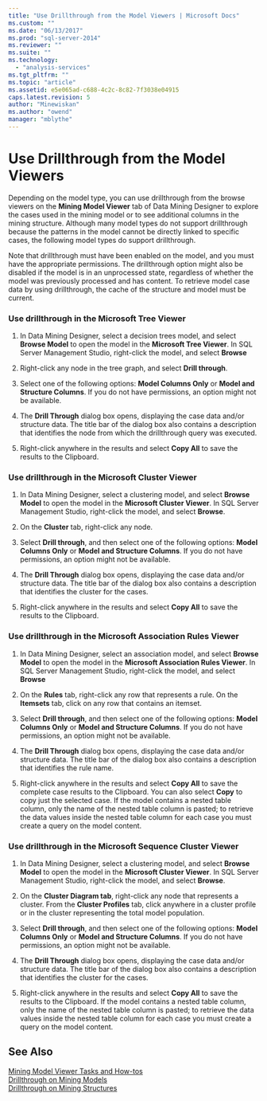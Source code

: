 ```yaml
---
title: "Use Drillthrough from the Model Viewers | Microsoft Docs"
ms.custom: ""
ms.date: "06/13/2017"
ms.prod: "sql-server-2014"
ms.reviewer: ""
ms.suite: ""
ms.technology: 
  - "analysis-services"
ms.tgt_pltfrm: ""
ms.topic: "article"
ms.assetid: e5e065ad-c688-4c2c-8c82-7f3038e04915
caps.latest.revision: 5
author: "Minewiskan"
ms.author: "owend"
manager: "mblythe"
---
```

# Use Drillthrough from the Model Viewers
  Depending on the model type, you can use drillthrough from the browse viewers on the **Mining Model Viewer** tab of Data Mining Designer to explore the cases used in the mining model or to see additional columns in the mining structure. Although many model types do not support drillthrough because the patterns in the model cannot be directly linked to specific cases, the following model types do support drillthrough.  
  
 Note that drillthrough must have been enabled on the model, and you must have the appropriate permissions. The drillthrough option might also be disabled if the model is in an unprocessed state, regardless of whether the model was previously processed and has content. To retrieve model case data by using drillthrough, the cache of the structure and model must be current.  
  
### Use drillthrough in the Microsoft Tree Viewer  
  
1.  In Data Mining Designer, select a decision trees model, and select **Browse Model** to open the model in the **Microsoft Tree Viewer**. In SQL Server Management Studio, right-click the model, and select **Browse**  
  
2.  Right-click any node in the tree graph, and select **Drill through**.  
  
3.  Select one of the following options: **Model Columns Only** or **Model and Structure Columns**. If you do not have permissions, an option might not be available.  
  
4.  The **Drill Through** dialog box opens, displaying the case data and/or structure data. The title bar of the dialog box also contains a description that identifies the node from which the drillthrough query was executed.  
  
5.  Right-click anywhere in the results and select **Copy All** to save the results to the Clipboard.  
  
### Use drillthrough in the Microsoft Cluster Viewer  
  
1.  In Data Mining Designer, select a clustering model, and select **Browse Model** to open the model in the **Microsoft Cluster Viewer**. In SQL Server Management Studio, right-click the model, and select **Browse**.  
  
2.  On the **Cluster** tab, right-click any node.  
  
3.  Select **Drill through**, and then select one of the following options: **Model Columns Only** or **Model and Structure Columns**. If you do not have permissions, an option might not be available.  
  
4.  The **Drill Through** dialog box opens, displaying the case data and/or structure data. The title bar of the dialog box also contains a description that identifies the cluster for the cases.  
  
5.  Right-click anywhere in the results and select **Copy All** to save the results to the Clipboard.  
  
### Use drillthrough in the Microsoft Association Rules Viewer  
  
1.  In Data Mining Designer, select an association model, and select **Browse Model** to open the model in the **Microsoft Association Rules Viewer**. In SQL Server Management Studio, right-click the model, and select **Browse**  
  
2.  On the **Rules** tab, right-click any row that represents a rule. On the **Itemsets** tab, click on any row that contains an itemset.  
  
3.  Select **Drill through**, and then select one of the following options: **Model Columns Only** or **Model and Structure Columns**. If you do not have permissions, an option might not be available.  
  
4.  The **Drill Through** dialog box opens, displaying the case data and/or structure data. The title bar of the dialog box also contains a description that identifies the rule name.  
  
5.  Right-click anywhere in the results and select **Copy All** to save the complete case results to the Clipboard. You can also select **Copy** to copy just the selected case. If the model contains a nested table column, only the name of the nested table column is pasted; to retrieve the data values inside the nested table column for each case you must create a query on the model content.  
  
### Use drillthrough in the Microsoft Sequence Cluster Viewer  
  
1.  In Data Mining Designer, select a clustering model, and select **Browse Model** to open the model in the **Microsoft Cluster Viewer**. In SQL Server Management Studio, right-click the model, and select **Browse**.  
  
2.  On the **Cluster Diagram tab**, right-click any node that represents a cluster. From the **Cluster Profiles** tab, click anywhere in a cluster profile or in the cluster representing the total model population.  
  
3.  Select **Drill through**, and then select one of the following options: **Model Columns Only** or **Model and Structure Columns**. If you do not have permissions, an option might not be available.  
  
4.  The **Drill Through** dialog box opens, displaying the case data and/or structure data. The title bar of the dialog box also contains a description that identifies the cluster for the cases.  
  
5.  Right-click anywhere in the results and select **Copy All** to save the results to the Clipboard. If the model contains a nested table column, only the name of the nested table column is pasted; to retrieve the data values inside the nested table column for each case you must create a query on the model content.  
  
## See Also  
 [Mining Model Viewer Tasks and How-tos](../../2014/analysis-services/mining-model-viewer-tasks-and-how-tos.md)   
 [Drillthrough on Mining Models](../../2014/analysis-services/drillthrough-on-mining-models.md)   
 [Drillthrough on Mining Structures](../../2014/analysis-services/drillthrough-on-mining-structures.md)  
  
  